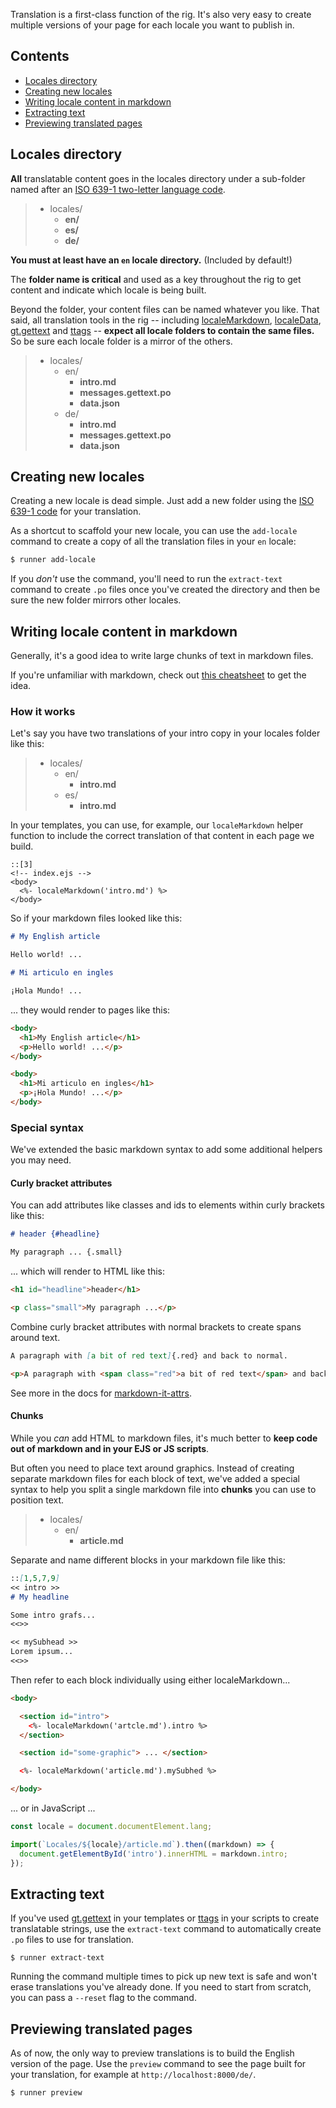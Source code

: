 Translation is a first-class function of the rig. It's also very easy to create multiple versions of your page for each locale you want to publish in.

## Contents

- [Locales directory](#Locales-directory)
- [Creating new locales](#Creating-new-locales)
- [Writing locale content in markdown](#Writing-locale-content-in-markdown)
- [Extracting text](#Extracting-text)
- [Previewing translated pages](#Previewing-translated-pages)

## Locales directory

**All** translatable content goes in the locales directory under a sub-folder named after an [ISO 639-1 two-letter language code](https://en.wikipedia.org/wiki/List_of_ISO_639-1_codes).

> - locales/
>   - **en/**
>   - **es/**
>   - **de/**

**You must at least have an `en` locale directory.** (Included by default!)

The **folder name is critical** and used as a key throughout the rig to get content and indicate which locale is being built.

Beyond the folder, your content files can be named whatever you like. That said, all translation tools in the rig -- including [localeMarkdown](../writing-code/#localeMarkdown), [localeData](../writing-code/#localeData), [gt.gettext](../writing-code/#gtgettext) and [ttags](../writing-code/#Translation-with-ttag) -- **expect all locale folders to contain the same files.** So be sure each locale folder is a mirror of the others.

> - locales/
>   - en/
>     - **intro.md**
>     - **messages.gettext.po**
>     - **data.json**
>   - de/
>     - **intro.md**
>     - **messages.gettext.po**
>     - **data.json**

## Creating new locales

Creating a new locale is dead simple. Just add a new folder using the [ISO 639-1 code](https://en.wikipedia.org/wiki/List_of_ISO_639-1_codes) for your translation.

As a shortcut to scaffold your new locale, you can use the `add-locale` command to create a copy of all the translation files in your `en` locale:

```bash
$ runner add-locale
```

If you *don't* use the command, you'll need to run the `extract-text` command to create `.po` files once you've created the directory and then be sure the new folder mirrors other locales.

## Writing locale content in markdown

Generally, it's a good idea to write large chunks of text in markdown files.

If you're unfamiliar with markdown, check out [this cheatsheet](https://github.com/adam-p/markdown-here/wiki/Markdown-Cheatsheet) to get the idea.

### How it works

Let's say you have two translations of your intro copy in your locales folder like this:

> - locales/
>   - en/
>     - **intro.md**
>   - es/
>     - **intro.md**

In your templates, you can use, for example, our `localeMarkdown` helper function to include the correct translation of that content in each page we build.

```ejs
::[3]
<!-- index.ejs -->
<body>
  <%- localeMarkdown('intro.md') %>
</body>
```

So if your markdown files looked like this:

```markdown
# My English article

Hello world! ...
```

```markdown
# Mi articulo en ingles

¡Hola Mundo! ...
```

... they would render to pages like this:

```html
<body>
  <h1>My English article</h1>
  <p>Hello world! ...</p>
</body>
```

```html
<body>
  <h1>Mi articulo en ingles</h1>
  <p>¡Hola Mundo! ...</p>
</body>
```

### Special syntax

We've extended the basic markdown syntax to add some additional helpers you may need.

#### Curly bracket attributes

You can add attributes like classes and ids to elements within curly brackets like this:

```markdown
# header {#headline}

My paragraph ... {.small}
```

... which will render to HTML like this:

```html
<h1 id="headline">header</h1>

<p class="small">My paragraph ...</p>
```

Combine curly bracket attributes with normal brackets to create spans around text.

```markdown
A paragraph with [a bit of red text]{.red} and back to normal.
```

```html
<p>A paragraph with <span class="red">a bit of red text</span> and back to normal.</p>
```

See more in the docs for [markdown-it-attrs](https://www.npmjs.com/package/markdown-it-attrs).


#### Chunks

While you _can_ add HTML to markdown files, it's much better to **keep code out of markdown and in your EJS or JS scripts**.

But often you need to place text around graphics. Instead of creating separate markdown files for each block of text, we've added a special syntax to help you split a single markdown file into **chunks** you can use to position text.


> - locales/
>   - en/
>     - **article.md**

Separate and name different blocks in your markdown file like this:

```markdown
::[1,5,7,9]
<< intro >>
# My headline

Some intro grafs...
<<>>

<< mySubhead >>
Lorem ipsum...
<<>>
```

Then refer to each block individually using either localeMarkdown...

```html
<body>

  <section id="intro">
    <%- localeMarkdown('artcle.md').intro %>
  </section>

  <section id="some-graphic"> ... </section>

  <%- localeMarkdown('article.md').mySubhed %>

</body>
```

... or in JavaScript ...

```javascript
const locale = document.documentElement.lang;

import(`Locales/${locale}/article.md`).then((markdown) => {
  document.getElementById('intro').innerHTML = markdown.intro;
});
```


## Extracting text

If you've used [gt.gettext](../writing-code/#gtgettext) in your templates or [ttags](../writing-code/#Translation-with-ttag) in your scripts to create translatable strings, use the `extract-text` command to automatically create `.po` files to use for translation.

```
$ runner extract-text
```

Running the command multiple times to pick up new text is safe and won't erase translations you've already done. If you need to start from scratch, you can pass a `--reset` flag to the command.

## Previewing translated pages

As of now, the only way to preview translations is to build the English version of the page. Use the `preview` command to see the page built for your translation, for example at `http://localhost:8000/de/`.

```
$ runner preview
```
